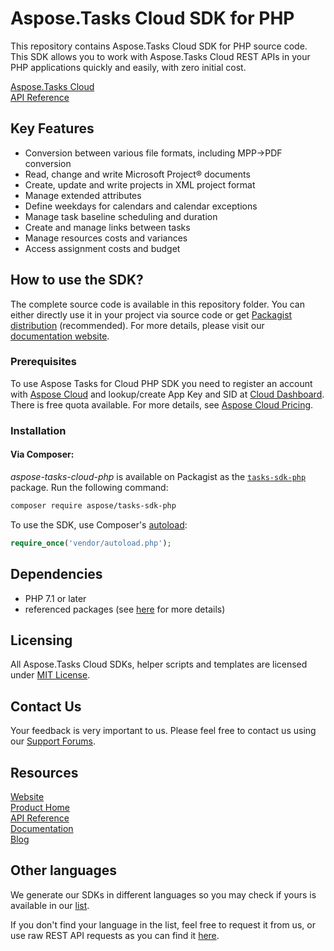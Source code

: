 # Aspose.Tasks Cloud SDK for PHP
This repository contains Aspose.Tasks Cloud SDK for PHP source code. This SDK allows you to work with Aspose.Tasks Cloud REST APIs in your PHP applications quickly and easily, with zero initial cost.

[Aspose.Tasks Cloud](https://products.aspose.cloud/tasks/family "Aspose.Tasks Cloud")  
[API Reference](https://apireference.aspose.cloud/tasks/)  

## Key Features
* Conversion between various file formats, including MPP->PDF conversion
* Read, change and write Microsoft Project® documents 
* Create, update and write projects in XML project format
* Manage extended attributes
* Define weekdays for calendars and calendar exceptions
* Manage task baseline scheduling and duration
* Create and manage links between tasks
* Manage resources costs and variances
* Access assignment costs and budget

## How to use the SDK?
The complete source code is available in this repository folder. You can either directly use it in your project via source code or get [Packagist distribution](https://packagist.org/packages/aspose/tasks-sdk-php) (recommended). For more details, please visit our [documentation website](https://docs.aspose.cloud/display/taskscloud/Available+SDKs ).

### Prerequisites

To use Aspose Tasks for Cloud PHP SDK you need to register an account with [Aspose Cloud](https://www.aspose.cloud/) and lookup/create App Key and SID at [Cloud Dashboard](https://dashboard.aspose.cloud/#/apps). There is free quota available. For more details, see [Aspose Cloud Pricing](https://purchase.aspose.cloud/pricing).

### Installation

#### Via Composer:
*aspose-tasks-cloud-php* is available on Packagist as the
[`tasks-sdk-php`](https://packagist.org/packages/aspose/tasks-sdk-php) package. Run the following command:
```bash
composer require aspose/tasks-sdk-php
```

To use the SDK, use Composer's [autoload](https://getcomposer.org/doc/00-intro.md#autoloading):

```php
require_once('vendor/autoload.php');
```

## Dependencies
- PHP 7.1 or later
- referenced packages (see [here](composer.json) for more details)

## Licensing
 
All Aspose.Tasks Cloud SDKs, helper scripts and templates are licensed under [MIT License](https://github.com/aspose-tasks-cloud/aspose-tasks-cloud-php/blob/master/LICENSE). 

## Contact Us
Your feedback is very important to us. Please feel free to contact us using our [Support Forums](https://forum.aspose.cloud/c/tasks).

## Resources
 
[Website](https://www.aspose.cloud/)  
[Product Home](https://products.aspose.cloud/tasks/family)  
[API Reference](https://apireference.aspose.cloud/tasks/)  
[Documentation](https://docs.aspose.cloud/display/taskscloud/Home)  
[Blog](https://blog.aspose.cloud/category/tasks/) 
 
## Other languages
We generate our SDKs in different languages so you may check if yours is available in our [list](https://github.com/aspose-tasks-cloud).
 
If you don't find your language in the list, feel free to request it from us, or use raw REST API requests as you can find it [here](https://products.aspose.cloud/tasks/curl).
